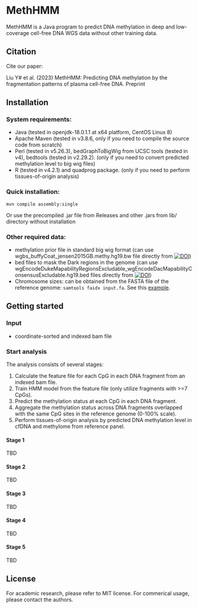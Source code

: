 # MethHMM

MethHMM is a Java program to predict DNA methylation in deep and low-coverage cell-free DNA WGS data without other training data.

## Citation

Cite our paper:

Liu Y# et al. (2023) MethHMM: Predicting DNA methylation by the fragmentation patterns of plasma cell-free DNA. Preprint


## Installation

### System requirements:

- Java (tested in openjdk-18.0.1.1 at x64 platform, CentOS Linux 8)
- Apache Maven (tested in v3.8.6, only if you need to compile the source code from scratch)
- Perl (tested in v5.26.3), bedGraphToBigWig from UCSC tools (tested in v4), bedtools (tested in v2.29.2). (only if you need to convert predicted methylation level to big wig files)
- R (tested in v4.2.1) and quadprog package. (only if you need to perform tissues-of-origin analysis)

### Quick installation:

    mvn compile assembly:single

Or use the precompiled .jar file from Releases and other .jars from lib/ directory without installation

### Other required data:

- methylation prior file in standard big wig format (can use wgbs_buffyCoat_jensen2015GB.methy.hg19.bw file directly from [![DOI](https://zenodo.org/badge/DOI/10.5281/zenodo.7647046.svg)](https://doi.org/10.5281/zenodo.7647046))
- bed files to mask the Dark regions in the genome (can use wgEncodeDukeMapabilityRegionsExcludable_wgEncodeDacMapabilityConsensusExcludable.hg19.bed files directly from [![DOI](https://zenodo.org/badge/DOI/10.5281/zenodo.7647046.svg)](https://doi.org/10.5281/zenodo.7647046))
- Chromosome sizes: can be obtained from the FASTA file of the reference genome: `samtools faidx input.fa`. See this [example](https://github.com/epifluidlab/cragr/blob/3d419a49/inst/extdata/human_g1k_v37.chrom.sizes).

## Getting started

### Input
- coordinate-sorted and indexed bam file

### Start analysis

The analysis consists of several stages:

1. Calculate the feature file for each CpG in each DNA fragment from an indexed bam file.
2. Train HMM model from the feature file (only utilize fragments with >=7 CpGs).
3. Predict the methylation status at each CpG in each DNA fragment.
4. Aggregate the methylation status across DNA fragments overlapped with the same CpG sites in the reference genome (0-100% scale).
5. Perform tissues-of-origin analysis by predicted DNA methylation level in cfDNA and methylome from reference panel.

#### Stage 1
TBD

#### Stage 2
TBD

#### Stage 3
TBD

#### Stage 4
TBD

#### Stage 5
TBD

## License

For academic research, please refer to MIT license. For commerical usage, please contact the authors.